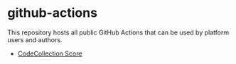 # github-actions
This repository hosts all public GitHub Actions that can be used by platform users and authors. 

- [CodeCollection Score](./codecollection-score/README.md)

